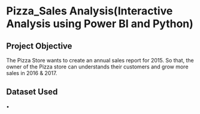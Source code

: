 # Pizza_Sales Analysis(Interactive Analysis using Power BI and Python)

## Project Objective
The Pizza Store wants to create an annual sales report for 2015. So that, the owner of the Pizza store can understands their customers and grow more sales in 2016 & 2017.

## Dataset Used
• 
